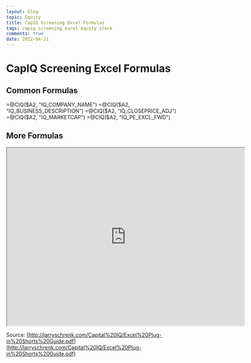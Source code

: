 ```yaml
---
layout: blog
topic: Equity
title: CapIQ Screening Excel Formulas
tags: capiq screening excel equity stock
comments: true
date: 2022-04-21
---
```

# CapIQ Screening Excel Formulas

## Common Formulas
=@CIQ($A2, "IQ_COMPANY_NAME")
=@CIQ($A2, "IQ_BUSINESS_DESCRIPTION")
=@CIQ($A2, "IQ_CLOSEPRICE_ADJ")
=@CIQ($A2, "IQ_MARKETCAP")
=@CIQ($A2, "IQ_PE_EXCL_FWD")

## More Formulas

<iframe src="https://drive.google.com/file/d/1jPkK0B5UNaiTlMVAUY81kONh9rZYT24T/preview" width="640" height="480" allow="autoplay"></iframe>

Source: [http://larryschrenk.com/Capital%20IQ/Excel%20Plug-in%20Shorts%20Guide.pdf](http://larryschrenk.com/Capital%20IQ/Excel%20Plug-in%20Shorts%20Guide.pdf)
